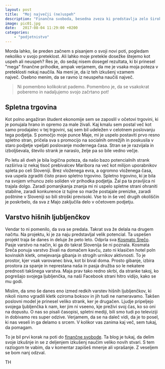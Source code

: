 ```yaml
---
layout: post
title:  "Moj največji (ne)uspeh"
description: "Finančna svoboda, besedna zveza ki predstavlja zelo širok pojem. Kaj je to in kako jo razumem jaz."
image: pic01.jpg
date:   2017-08-04 11:29:00 +0200
categories: 
    - "podjetnistvo" 
---
```


Morda lahko, še preden začnem s pisanjem o svoji novi poti, pogledam nekoliko v svojo preteklost. Ali lahko moje pretekle dosežke štejemo kot uspeh ali neuspeh? Res je, do sedaj nisem dosegel rezultata, ki bi prinesel "mega" finančne prihodke, ampak verjamem, da me je vsaka moja poteza v preteklosti nekaj naučila. Na meni je, da iz teh izkušenj vzamem največ. Osebno menim, da se ravno iz neuspeha naučiš največ.<!--more-->

<blockquote>Ni pomembno kolikokrat pademo. Pomembno je, da se vsakokrat poberemo in nadaljujemo svojo začrtano pot!</blockquote>

<h2>Spletna trgovina</h2>

Kot polno angažiran študent ekonomije sem se zaposlil v očetovi trgovini, ki je ponujala hrano in opremo za male živali. Kaj kmalu sem postal več kot samo prodajalec v tej trgovini, saj sem bil udeležen v celotnem poslovanju tega podjetja. S pomočjo moje punce Maje, mi je uspelo postaviti prvo resno spletno stran, pričela sva s promocijo na socialnih omrežjih in poskusila v staro podjetje vpeljati poslovanje modernega časa. Stran se je razvijala in izboljševala, število strank je naraslo, želje pa so bile vedno večje.

Po letu ali dveh je bila logična poteza, da našo bazo potencialnih strank razširiva iz nekaj tisoč prebivalcev Maribora na več kot milijon uporabnikov spleta po celi Sloveniji. Brez vloženega evra, a ogromno vloženega časa, sva uspela zgraditi čisto pravo spletno trgovino. Spletno trgovino, ki je bila na svojem vrhuncu zelo soliden vir prihodka podjetja. Žal pa ta pravljica ni trajala dolgo. Zaradi pomanjkanja znanja mi ni uspelo spletne strani ohraniti stabilne, zaradi konkurence iz tujine so marže postajale prenizke, zaradi poštnine v Sloveniji so bili stroški previsoki. Vse to in še več drugih okoliščin je poskrbelo, da sva z Majo zaključila delo v očetovem podjetju.

<h2>Varstvo hišnih ljubljenčkov</h2>

Vendar to ni pomenilo, da sva se predala. Takrat sva že delala na drugem načrtu. Na projektu, ki je za naju predstavljal velik potencial. Ta uspešen projekt traja še danes in deluje že peto leto. Odprla sva <a href="http://www.kosmatasreca.si">Kosmato Srečo</a>. Pasje varstvo na način, ki ga do takrat Slovenija še ni poznala. Kosmata Sreča ponuja varstvo živali na domačem kavču, zato ni klasičen hotel poln kovinskih kletk, omejevanja gibanja in strogih urnikov aktivnosti. To je prostor, kjer vsak varovanec biva, kot bi bival doma. Prosto gibanje, izbira prostora za spanje in neprestana naša in pasja družba so le nekatere prednosti takšnega varstva. Maja prav tako redno skrbi, da stranke takoj, ko pogrešajo svojega ljubljenčka, na naši Facebook strani hitro vidijo, kako se mu godi.

Mislim, da smo še danes eno izmed redkih varstev hišnih ljubljenčkov, ki nikoli nismo vgradili kletk oziroma boksov in jih tudi ne nameravamo. Takšen poslovni model je prinesel veliko strank, ker je drugačen. Ljudje pripeljejo svojega ljubljenčka k nam, ker jim ni vseeno, kje preživi svoj čas, ko so oni na dopustu. O nas so pisali časopisi, spletni mediji, bili smo tudi po televiziji in dobivamo res super odzive. Verjamem, da se na daleč vidi, da je to posel, ki nas veseli in ga delamo s srcem. V kolikor vas zanima kaj več, sem tukaj, da pomagam.

To je bil prvi korak na poti do <a href="http://www.lovzasvobodo.si/2017/04/financna-svoboda/">finančne svobode</a>. Ta blog je tukaj, da delim svoje izkušnje in se z deljenjem izkušenj naučim veliko novih stvari. S tem razlogom te vabim, da v komentar zapišeš mnenje ali vprašanje. Z veseljem se bom nanj odzval.

TH